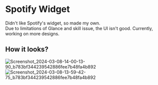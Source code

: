 # Spotify Widget

Didn't like Spotify's widget, so made my own.
<br>
Due to limitations of Glance and skill issue, the UI isn't good.
Currently, working on more designs.

## How it looks?

![Screenshot_2024-03-08-14-00-13-90_b783bf344239542886fee7b48fa4b892](https://github.com/immortal-forest/spotify-widget/assets/95863983/d8e04a0f-8c9a-4212-b593-63863adecb1a)
![Screenshot_2024-03-08-13-59-42-75_b783bf344239542886fee7b48fa4b892](https://github.com/immortal-forest/spotify-widget/assets/95863983/17ef9d03-4389-425e-9c00-d2e5acd67795)
